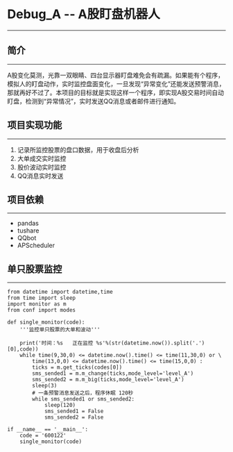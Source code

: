 # Debug_A -- A股盯盘机器人
**********************************************************************
## 简介
**********************************************************************
A股变化莫测，光靠一双眼睛、四台显示器盯盘难免会有疏漏。如果能有个程序，
模拟人的盯盘动作，实时监控盘面变化，一旦发现“异常变化”还能发送预警消息，
那就再好不过了。本项目的目标就是实现这样一个程序，即实现A股交易时间自动
盯盘，检测到“异常情况”，实时发送QQ消息或者邮件进行通知。

## 项目实现功能
**********************************************************************
1. 记录所监控股票的盘口数据，用于收盘后分析
2. 大单成交实时监控
3. 股价波动实时监控
4. QQ消息实时发送

## 项目依赖
**********************************************************************
- pandas
- tushare
- QQbot
- APScheduler

## 单只股票监控
**********************************************************************
	from datetime import datetime,time
	from time import sleep
	import monitor as m
	from conf import modes

	def single_monitor(code):
	    '''监控单只股票的大单和波动'''
	    
	    print('时间：%s   正在监控 %s'%(str(datetime.now()).split('.')[0],code))
	    while time(9,30,0) <= datetime.now().time() <= time(11,30,0) or \
	        time(13,0,0) <= datetime.now().time() <= time(15,0,0) :
	        ticks = m.get_ticks(codes[0])
	        sms_sended1 = m.m_change(ticks,mode_level='level_A')
	        sms_sended2 = m.m_big(ticks,mode_level='level_A')
	        sleep(3)
	        # 一条预警消息发送之后，程序休眠 120秒
	        while sms_sended1 or sms_sended2:
	            sleep(120)
	            sms_sended1 = False
	            sms_sended2 = False
	        
	if __name__ == '__main__':
		code = '600122'
		single_monitor(code)




